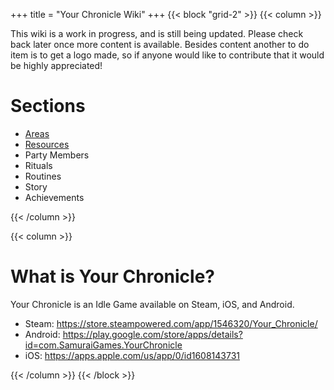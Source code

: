 +++
title = "Your Chronicle Wiki"
+++
{{< block "grid-2" >}}
{{< column >}}

This wiki is a work in progress, and is still being updated. Please check back later once more content is available.
Besides content another to do item is to get a logo made, so if anyone would like to contribute that it would be highly appreciated!
# Sections
- [Areas](/areas/)
- [Resources](/resources/)
- Party Members
- Rituals
- Routines
- Story
- Achievements

{{< /column >}}

{{< column >}}
# What is Your Chronicle?
Your Chronicle is an Idle Game available on Steam, iOS, and Android.
- Steam: https://store.steampowered.com/app/1546320/Your_Chronicle/
- Android: https://play.google.com/store/apps/details?id=com.SamuraiGames.YourChronicle
- iOS: https://apps.apple.com/us/app/0/id1608143731

{{< /column >}}
{{< /block >}}